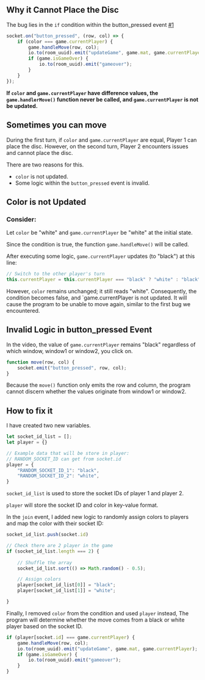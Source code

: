 ## Why it Cannot Place the Disc 

The bug lies in the `if` condition within the button_pressed event [#1](https://github.com/Wongvaritanprasertporn/JS-Online-Reversi/blob/3031784a14fa2ddedf5fc329aec7c21c4c50a053/server.js#L50)



``` JavaScript
socket.on("button_pressed", (row, col) => {
    if (color === game.currentPlayer) { 
        game.handleMove(row, col);
        io.to(room_uuid).emit("updateGame", game.mat, game.currentPlayer);
        if (game.isGameOver) {
            io.to(room_uuid).emit("gameover");
        }
    }
});
```

**If `color` and `game.currentPlayer` have difference values, the `game.handlerMove()` function never be called, and `game.currentPlayer` is not be updated.**

## Sometimes you can move
During the first turn, if `color` and `game.currentPlayer` are equal, Player 1 can place the disc. However, on the second turn, Player 2 encounters issues and cannot place the disc.

There are two reasons for this.
- `color` is not updated.
- Some logic within the `button_pressed` event is invalid.

## Color is not Updated

### Consider:

Let `color` be "white" and `game.currentPlayer` be "white" at the initial state.

Since the condition is true, the function `game.handleMove()` will be called.

After executing some logic, `game.currentPlayer` updates (to "black") at this line:

``` JavaScript
// Switch to the other player's turn
this.currentPlayer = this.currentPlayer === "black" ? "white" : "black";
```

However, `color` remains unchanged; it still reads "white". Consequently, the condition becomes false, and `game.currentPlayer is not updated. It will cause the program to be unable to move again, similar to the first bug we encountered.

## Invalid Logic in button_pressed Event

In the video, the value of `game.currentPlayer` remains "black" regardless of which window, window1 or window2, you click on.

``` JavaScript
function move(row, col) {
    socket.emit("button_pressed", row, col);
}
```
Because the `move()` function only emits the row and column, the program cannot discern whether the values originate from window1 or window2.

## How to fix it

I have created two new variables.

``` JavaScript
let socket_id_list = []; 
let player = {}

// Example data that will be store in player:
// RANDOM_SOCKET_ID can get from socket.id
player = {
    "RANDOM_SOCKET_ID_1": "black",
    "RANDOM_SOCKET_ID_2": "white",
}
```
`socket_id_list` is used to store the socket IDs of player 1 and player 2.

`player` will store the socket ID and color in key-value format.

In the `join` event, I added new logic to randomly assign colors to players and map the color with their socket ID:

``` JavaScript
socket_id_list.push(socket.id)

// Check there are 2 player in the game
if (socket_id_list.length === 2) {
    
    // Shuffle the array
    socket_id_list.sort(() => Math.random() - 0.5);

    // Assign colors
    player[socket_id_list[0]] = "black";
    player[socket_id_list[1]] = "white";

}
```

Finally, I removed `color` from the condition and used `player` instead, The program will determine whether the move comes from a black or white player based on the socket ID.

```JavaScript
if (player[socket.id] === game.currentPlayer) {
    game.handleMove(row, col);
    io.to(room_uuid).emit("updateGame", game.mat, game.currentPlayer);
    if (game.isGameOver) {
        io.to(room_uuid).emit("gameover");
    }
}
```







